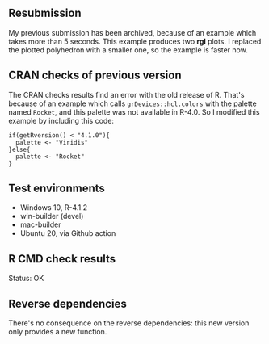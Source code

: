 ## Resubmission

My previous submission has been archived, because of an example which takes 
more than 5 seconds. This example produces two **rgl** plots. I replaced the 
plotted polyhedron with a smaller one, so the example is faster now.


## CRAN checks of previous version

The CRAN checks results find an error with the old release of R. That's 
because of an example which calls `grDevices::hcl.colors` with the palette 
named `Rocket`, and this palette was not available in R-4.0. So I modified 
this example by including this code:

```
if(getRversion() < "4.1.0"){
  palette <- "Viridis"
}else{
  palette <- "Rocket"
}
```


## Test environments

* Windows 10, R-4.1.2 
* win-builder (devel)
* mac-builder
* Ubuntu 20, via Github action


## R CMD check results

Status: OK


## Reverse dependencies

There's no consequence on the reverse dependencies: this new version only 
provides a new function.

